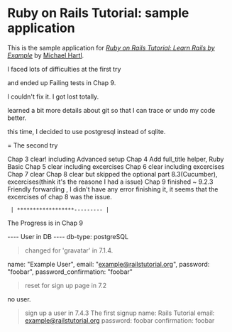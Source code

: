 
# Ruby on Rails Tutorial: sample application

This is the sample application for
[*Ruby on Rails Tutorial: Learn Rails by Example*](http://railstutorial.org/)
by [Michael Hartl](http://michaelhartl.com/).

I faced lots of difficulties at the first try 

and ended up Failing tests in Chap 9. 

I couldn't fix it. I got lost totally.

learned a bit more details about git so that I can trace or undo my code better.

this time, I decided to use postgresql instead of sqlite. 

= The second try 
 
 Chap 3 clear! including Advanced setup
 Chap 4 Add full_title helper, Ruby Basic
 Chap 5 clear including excercises
 Chap 6 clear including excercises
 Chap 7 clear
 Chap 8 clear but skipped the optional part 8.3(Cucumber), excercises(think it's the reasone I had a issue)
 Chap 9 finished ~ 9.2.3 Friendly forwarding , 
 		I didn't have any error finishing it, it seems that the excercises of chap 8 was the issue.


     | ******************--------- |			

The Progress is in Chap 9 

---- User in DB ----
db-type: postgreSQL

> changed for 'gravatar' in 7.1.4.

name: "Example User",
email: "example@railstutorial.org",
password: "foobar",
password_confirmation: "foobar"

> reset for sign up page in 7.2

no user.

> sign up a user in 7.4.3 The first signup
name: Rails Tutorial
email: example@railstutorial.org
password: foobar
confirmation: foobar

